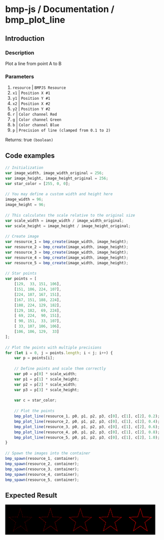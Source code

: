 # bmp-js / Documentation / bmp_plot_line
## Introduction

### Description

Plot a line from point A to B

### Parameters

1. `resource` | `BMPJS Resource`
2. `x1` | `Position X #1`
3. `y1` | `Position Y #1`
4. `x2` | `Position X #2`
5. `y2` | `Position Y #2`
6. `r` | `Color channel Red`
7. `g` | `Color channel Green`
8. `b` | `Color channel Blue`
9. `p` | `Precision of line (clamped from 0.1 to 2)`

Returns: true `(boolean)`

## Code examples

```js
// Initialization
var image_width, image_width_original = 256;
var image_height, image_height_original = 256;
var star_color = [255, 0, 0];

// You may define a custom width and height here
image_width = 96;
image_height = 96;

// This calculates the scale relative to the original size
var scale_width = image_width / image_width_original;
var scale_height = image_height / image_height_original;

// Create image
var resource_1 = bmp_create(image_width, image_height);
var resource_2 = bmp_create(image_width, image_height);
var resource_3 = bmp_create(image_width, image_height);
var resource_4 = bmp_create(image_width, image_height);
var resource_5 = bmp_create(image_width, image_height);

// Star points
var points = [
    [129,  33, 151, 106],
    [151, 106, 224, 107],
    [224, 107, 167, 151],
    [167, 151, 188, 224],
    [188, 224, 129, 182],
    [129, 182,  69, 224],
    [ 69, 224,  90, 151],
    [ 90, 151,  33, 107],
    [ 33, 107, 106, 106],
    [106, 106, 129,  33]
];

// Plot the points with multiple precisions
for (let i = 0, j = points.length; i < j; i++) {
    var p = points[i];
    
    // Define points and scale them correctly    
    var p0 = p[0] * scale_width;
    var p1 = p[1] * scale_height;
    var p2 = p[2] * scale_width;
    var p3 = p[3] * scale_height;

    var c = star_color;

    // Plot the points
    bmp_plot_line(resource_1, p0, p1, p2, p3, c[0], c[1], c[2], 0.2);
    bmp_plot_line(resource_2, p0, p1, p2, p3, c[0], c[1], c[2], 0.4);
    bmp_plot_line(resource_3, p0, p1, p2, p3, c[0], c[1], c[2], 0.6);
    bmp_plot_line(resource_4, p0, p1, p2, p3, c[0], c[1], c[2], 0.8);
    bmp_plot_line(resource_5, p0, p1, p2, p3, c[0], c[1], c[2], 1.0);
}

// Spawn the images into the container
bmp_spawn(resource_1, container);
bmp_spawn(resource_2, container);
bmp_spawn(resource_3, container);
bmp_spawn(resource_4, container);
bmp_spawn(resource_5, container);
```

## Expected Result

![expected-result](./img/023.png)
